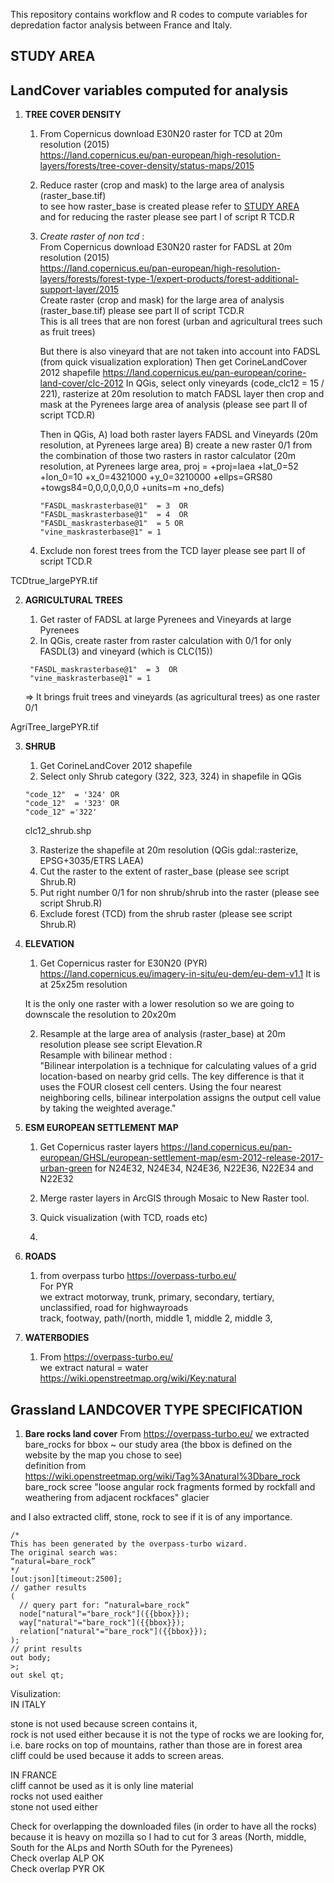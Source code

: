 This repository contains workflow and R codes to compute variables for depredation factor analysis between France and Italy.

## STUDY AREA


## LandCover variables computed for analysis

1. **TREE COVER DENSITY**
    1. From Copernicus download E30N20 raster for TCD at 20m resolution (2015)  
    https://land.copernicus.eu/pan-european/high-resolution-layers/forests/tree-cover-density/status-maps/2015

    2. Reduce raster (crop and mask) to the large area of analysis (raster_base.tif)   
    to see how raster_base is created please refer to [STUDY AREA](#Study_area)  
    and for reducing the raster please see part I of script R TCD.R
    
    3. *Create raster of non tcd* :   
        From Copernicus download E30N20 raster for FADSL at 20m resolution (2015)  
        https://land.copernicus.eu/pan-european/high-resolution-layers/forests/forest-type-1/expert-products/forest-additional-support-layer/2015  
        Create raster (crop and mask) for the large area of analysis (raster_base.tif) please see part II of script TCD.R  
        This is all trees that are non forest (urban and agricultural trees such as fruit trees)  
        
        But there is also vineyard that are not taken into account into FADSL (from quick visualization exploration) 
        Then get CorineLandCover 2012 shapefile https://land.copernicus.eu/pan-european/corine-land-cover/clc-2012
        In QGis, select only vineyards (code_clc12 = 15 / 221), rasterize at 20m resolution to match FADSL layer then crop and mask at the Pyrenees large area of analysis (please see part II of script TCD.R)
        
        Then in QGis, 
        A) load both raster layers FADSL and Vineyards (20m resolution, at Pyrenees large area)
        B) create a new raster 0/1 from the combination of those two rasters in rastor calculator (20m resolution, at Pyrenees large area, proj = +proj=laea +lat_0=52 +lon_0=10 +x_0=4321000 +y_0=3210000 +ellps=GRS80 +towgs84=0,0,0,0,0,0,0 +units=m +no_defs)
        ```
        "FASDL_maskrasterbase@1"  = 3  OR 
        "FASDL_maskrasterbase@1"  = 4  OR 
        "FASDL_maskrasterbase@1"  = 5 OR 
        "vine_maskrasterbase@1" = 1
        ```
        
    4. Exclude non forest trees from the TCD layer please see part II of script TCD.R

TCDtrue_largePYR.tif

2. **AGRICULTURAL TREES**

    1. Get raster of FADSL at large Pyrenees and Vineyards at large Pyrenees
    2. In QGis, create raster from raster calculation with 0/1 for only FASDL(3) and vineyard (which is CLC(15))
   ```
    "FASDL_maskrasterbase@1"  = 3  OR 
    "vine_maskrasterbase@1" = 1
    ```
    => It brings fruit trees and vineyards (as agricultural trees) as one raster 0/1

AgriTree_largePYR.tif

3. **SHRUB**

    1. Get CorineLandCover 2012 shapefile
    2. Select only Shrub category (322, 323, 324) in shapefile in QGis
     ```
     "code_12"  = '324' OR
     "code_12"  = '323' OR
     "code_12" ='322'
     ```
    clc12_shrub.shp
    
   3. Rasterize the shapefile at 20m resolution (QGis gdal::rasterize, EPSG+3035/ETRS LAEA)
   4. Cut the raster to the extent of raster_base (please see script Shrub.R)
   5. Put right number 0/1 for non shrub/shrub into the raster (please see script Shrub.R)
   6. Exclude forest (TCD) from the shrub raster (please see script Shrub.R)

4. **ELEVATION**
    1. Get Copernicus raster for E30N20 (PYR)  
    https://land.copernicus.eu/imagery-in-situ/eu-dem/eu-dem-v1.1
    It is at 25x25m resolution
    
    It is the only one raster with a lower resolution so we are going to downscale the resolution to 20x20m
    
    2. Resample at the large area of analysis (raster_base) at 20m resolution please see script Elevation.R  
    Resample with bilinear method :  
    "Bilinear interpolation is a technique for calculating values of a grid location-based on nearby grid cells. The key difference is that it uses the FOUR closest cell centers. Using the four nearest neighboring cells, bilinear interpolation assigns the output cell value by taking the weighted average."
    
5. **ESM EUROPEAN SETTLEMENT MAP**
    1. Get Copernicus raster layers https://land.copernicus.eu/pan-european/GHSL/european-settlement-map/esm-2012-release-2017-urban-green for N24E32, N24E34, N24E36, N22E36, N22E34 and N22E32
    2. Merge raster layers in ArcGIS through Mosaic to New Raster tool.  
      
    3. Quick visualization (with TCD, roads etc)
    4. 

5. **ROADS**
    1. from overpass turbo https://overpass-turbo.eu/    
    For PYR  
    we extract motorway, trunk, primary, secondary, tertiary, unclassified, road for highwayroads  
               track, footway, path/(north, middle 1, middle 2, middle 3,  
               
6. **WATERBODIES**
    1. From https://overpass-turbo.eu/    
    we extract natural = water https://wiki.openstreetmap.org/wiki/Key:natural

## Grassland LANDCOVER TYPE SPECIFICATION

1. **Bare rocks land cover**
From https://overpass-turbo.eu/ we extracted bare_rocks for bbox ~ our study area (the bbox is defined on the website by the map you chose to see)  
definition from https://wiki.openstreetmap.org/wiki/Tag%3Anatural%3Dbare_rock
bare_rock
scree "loose angular rock fragments formed by rockfall and weathering from adjacent rockfaces"
glacier

and I also extracted cliff, stone, rock to see if it is of any importance.  
```
/*
This has been generated by the overpass-turbo wizard.
The original search was:
“natural=bare_rock”
*/
[out:json][timeout:2500];
// gather results
(
  // query part for: “natural=bare_rock”
  node["natural"="bare_rock"]({{bbox}});
  way["natural"="bare_rock"]({{bbox}});
  relation["natural"="bare_rock"]({{bbox}});
);
// print results
out body;
>;
out skel qt;
```

Visulization:     
IN ITALY  

stone is not used because screen contains it,     
rock is not used either because it is not the type of rocks we are looking for, i.e. bare rocks on top of mountains, rather than those are in forest area  
cliff could be used because it adds to screen areas.  
  
IN FRANCE  
cliff cannot be used as it is only line material  
rocks not used eaither  
stone not used either  

Check for overlapping the downloaded files (in order to have all the rocks) because it is heavy on mozilla so I had to cut for 3 areas (North, middle, South for the ALps and North SOuth for the Pyrenees)  
Check overlap ALP OK  
Check overlap PYR OK  


